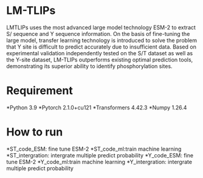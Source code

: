 LM-TLIPs
===
LMTLIPs uses the most advanced large model technology ESM-2 to extract S/ sequence and Y sequence information. On the basis of fine-tuning the large model, transfer learning technology is introduced to solve the problem that Y site is difficult to predict accurately due to insufficient data. Based on experimental validation independently tested on the S/T dataset as well as the Y-site dataset, LM-TLIPs outperforms existing optimal prediction tools, demonstrating its superior ability to identify phosphorylation sites.

Requirement
===
*Python 3.9
*Pytorch 2.1.0+cu121
*Transformers 4.42.3
*Numpy 1.26.4

How to run
===
*ST_code_ESM: fine tune ESM-2
*ST_code_ml:train machine learning
*ST_intergration: intergrate multiple predict probability
*Y_code_ESM: fine tune ESM-2
*Y_code_ml:train machine learning
*Y_intergration: intergrate multiple predict probability

